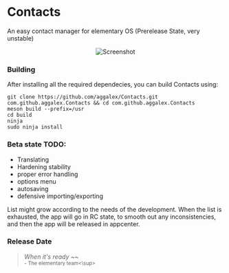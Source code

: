 # Contacts
An easy contact manager for elementary OS (Prerelease State, very unstable)

<p align="center">
    <img  src="https://github.com/aggalex/Contacts/blob/master/data/Images/Screenshot.png" alt="Screenshot"> <br>
</p>

### Building
After installing all the required dependecies, you can build Contacts using:
```
git clone https://github.com/aggalex/Contacts.git com.github.aggalex.Contacts && cd com.github.aggalex.Contacts
meson build --prefix=/usr
cd build
ninja
sudo ninja install
```

### Beta state TODO:
- Translating
- Hardening stability
- proper error handling
- options menu
- autosaving
- defensive importing/exporting

List might grow according to the needs of the development. When the list is exhausted, the app will go in RC state, to smooth out any inconsistencies, and then the app will be released in appcenter.

### Release Date
> <i>When it's ready</i> ~~ <br><sup>- The elementary team<\sup>
